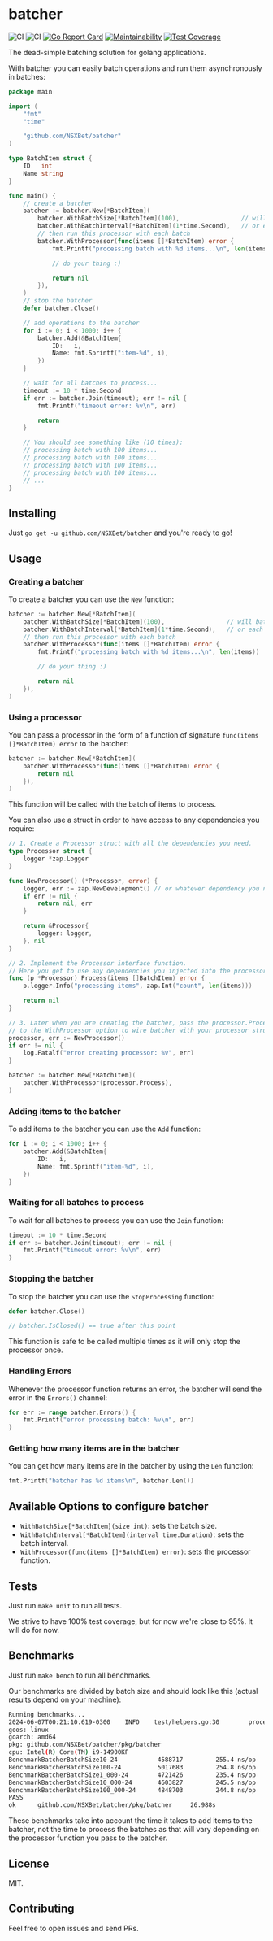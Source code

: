 # batcher

![CI](https://github.com/NSXBet/batcher/actions/workflows/go.yml/badge.svg)
![CI](https://github.com/NSXBet/batcher/actions/workflows/codeql.yaml/badge.svg)
[![Go Report Card](https://goreportcard.com/badge/github.com/NSXBet/batcher)](https://goreportcard.com/report/github.com/NSXBet/batcher)
[![Maintainability](https://api.codeclimate.com/v1/badges/868870a2b4f7f29512ad/maintainability)](https://codeclimate.com/github/NSXBet/batcher/maintainability)
[![Test Coverage](https://api.codeclimate.com/v1/badges/868870a2b4f7f29512ad/test_coverage)](https://codeclimate.com/github/NSXBet/batcher/test_coverage)

The dead-simple batching solution for golang applications.

With batcher you can easily batch operations and run them asynchronously in batches:

```go
package main

import (
    "fmt"
    "time"

    "github.com/NSXBet/batcher"
)

type BatchItem struct {
    ID   int
    Name string
}

func main() {
    // create a batcher
    batcher := batcher.New[*BatchItem](
        batcher.WithBatchSize[*BatchItem](100),                 // will batch each 100 items.
        batcher.WithBatchInterval[*BatchItem](1*time.Second),   // or each second.
        // then run this processor with each batch
        batcher.WithProcessor(func(items []*BatchItem) error {  
            fmt.Printf("processing batch with %d items...\n", len(items))

            // do your thing :)

            return nil
        }),
    )
    // stop the batcher
    defer batcher.Close()

    // add operations to the batcher
    for i := 0; i < 1000; i++ {
        batcher.Add(&BatchItem{
            ID:   i,
            Name: fmt.Sprintf("item-%d", i),
        })
    }

    // wait for all batches to process...
    timeout := 10 * time.Second
    if err := batcher.Join(timeout); err != nil {
        fmt.Printf("timeout error: %v\n", err)

        return
    }

    // You should see something like (10 times):
    // processing batch with 100 items...
    // processing batch with 100 items...
    // processing batch with 100 items...
    // processing batch with 100 items...
    // ...
}
```

## Installing

Just `go get -u github.com/NSXBet/batcher` and you're ready to go!

## Usage

### Creating a batcher

To create a batcher you can use the `New` function:

```go
batcher := batcher.New[*BatchItem](
    batcher.WithBatchSize[*BatchItem](100),                 // will batch each 100 items.
    batcher.WithBatchInterval[*BatchItem](1*time.Second),   // or each second.
    // then run this processor with each batch
    batcher.WithProcessor(func(items []*BatchItem) error {  
        fmt.Printf("processing batch with %d items...\n", len(items))

        // do your thing :)

        return nil
    }),
)
```

### Using a processor

You can pass a processor in the form of a function of signature `func(items []*BatchItem) error` to the batcher:

```go
batcher := batcher.New[*BatchItem](
    batcher.WithProcessor(func(items []*BatchItem) error {  
        return nil
    }),
)
```

This function will be called with the batch of items to process.

You can also use a struct in order to have access to any dependencies you require:

```go
// 1. Create a Processor struct with all the dependencies you need.
type Processor struct {
    logger *zap.Logger
}

func NewProcessor() (*Processor, error) {
    logger, err := zap.NewDevelopment() // or whatever dependency you need
    if err != nil {
        return nil, err
    }

    return &Processor{
        logger: logger,
    }, nil
}

// 2. Implement the Processor interface function.
// Here you get to use any dependencies you injected into the processor.
func (p *Processor) Process(items []BatchItem) error {
    p.logger.Info("processing items", zap.Int("count", len(items)))

    return nil
}

// 3. Later when you are creating the batcher, pass the processor.Process function
// to the WithProcessor option to wire batcher with your processor struct.
processor, err := NewProcessor()
if err != nil {
    log.Fatalf("error creating processor: %v", err)
}

batcher := batcher.New[*BatchItem](
    batcher.WithProcessor(processor.Process),
)
```

### Adding items to the batcher

To add items to the batcher you can use the `Add` function:

```go
for i := 0; i < 1000; i++ {
    batcher.Add(&BatchItem{
        ID:   i,
        Name: fmt.Sprintf("item-%d", i),
    })
}
```

### Waiting for all batches to process

To wait for all batches to process you can use the `Join` function:

```go
timeout := 10 * time.Second
if err := batcher.Join(timeout); err != nil {
    fmt.Printf("timeout error: %v\n", err)
}
```

### Stopping the batcher

To stop the batcher you can use the `StopProcessing` function:

```go
defer batcher.Close()

// batcher.IsClosed() == true after this point
```

This function is safe to be called multiple times as it will only stop the processor once.

### Handling Errors

Whenever the processor function returns an error, the batcher will send the error in the `Errors()` channel:

```go
for err := range batcher.Errors() {
    fmt.Printf("error processing batch: %v\n", err)
}
```

### Getting how many items are in the batcher

You can get how many items are in the batcher by using the `Len` function:

```go
fmt.Printf("batcher has %d items\n", batcher.Len())
```

## Available Options to configure batcher

- `WithBatchSize[*BatchItem](size int)`: sets the batch size.
- `WithBatchInterval[*BatchItem](interval time.Duration)`: sets the batch interval.
- `WithProcessor(func(items []*BatchItem) error)`: sets the processor function.

## Tests

Just run `make unit` to run all tests.

We strive to have 100% test coverage, but for now we're close to 95%. It will do for now.

## Benchmarks

Just run `make bench` to run all benchmarks.

Our benchmarks are divided by batch size and should look like this (actual results depend on your machine):

```bash
Running benchmarks...
2024-06-07T00:21:10.619-0300    INFO    test/helpers.go:30        processing items {"count": 1000}
goos: linux
goarch: amd64
pkg: github.com/NSXBet/batcher/pkg/batcher
cpu: Intel(R) Core(TM) i9-14900KF
BenchmarkBatcherBatchSize10-24           4588717         255.4 ns/op
BenchmarkBatcherBatchSize100-24          5017683         254.8 ns/op
BenchmarkBatcherBatchSize1_000-24        4721426         235.4 ns/op
BenchmarkBatcherBatchSize10_000-24       4603827         245.5 ns/op
BenchmarkBatcherBatchSize100_000-24      4848703         244.8 ns/op
PASS
ok      github.com/NSXBet/batcher/pkg/batcher     26.988s
```

These benchmarks take into account the time it takes to add items to the batcher, not the time to process the batches as
that will vary depending on the processor function you pass to the batcher.

## License

MIT.

## Contributing

Feel free to open issues and send PRs.
